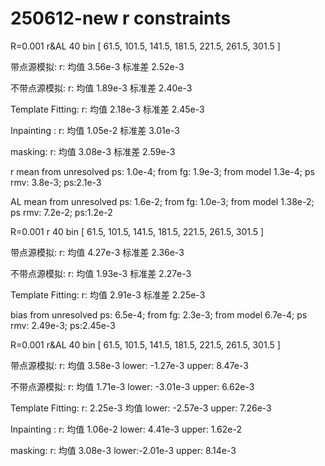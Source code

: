 # 250612-new r constraints

R=0.001 r\&AL 40 bin \[ 61.5, 101.5, 141.5, 181.5, 221.5, 261.5, 301.5 ]

带点源模拟: r: 均值 3.56e-3 标准差 2.52e-3

不带点源模拟: r: 均值 1.89e-3 标准差 2.40e-3

Template Fitting: r: 均值 2.18e-3 标准差 2.45e-3

Inpainting : r: 均值 1.05e-2 标准差 3.01e-3

masking: r: 均值 3.08e-3 标准差 2.59e-3

r mean from unresolved ps: 1.0e-4; from fg: 1.9e-3; from model 1.3e-4; ps rmv: 3.8e-3; ps:2.1e-3

AL mean from unresolved ps: 1.6e-2; from fg: 1.0e-3; from model 1.38e-2; ps rmv: 7.2e-2; ps:1.2e-2



R=0.001 r 40 bin \[ 61.5, 101.5, 141.5, 181.5, 221.5, 261.5, 301.5 ]

带点源模拟: r: 均值 4.27e-3 标准差 2.36e-3

不带点源模拟: r: 均值 1.93e-3 标准差 2.27e-3

Template Fitting: r: 均值 2.91e-3 标准差 2.25e-3

bias from unresolved ps: 6.5e-4; from fg: 2.3e-3; from model 6.7e-4; ps rmv: 2.49e-3; ps:2.45e-3



R=0.001 r\&AL 40 bin \[ 61.5, 101.5, 141.5, 181.5, 221.5, 261.5, 301.5 ]

带点源模拟: r: 均值 3.58e-3 lower: -1.27e-3 upper: 8.47e-3

不带点源模拟: r: 均值 1.71e-3 lower: -3.01e-3 upper: 6.62e-3

Template Fitting: r: 2.25e-3 均值 lower: -2.57e-3 upper: 7.26e-3

Inpainting : r: 均值 1.06e-2 lower: 4.41e-3 upper: 1.62e-2

masking: r: 均值 3.08e-3 lower:-2.01e-3 upper: 8.14e-3
